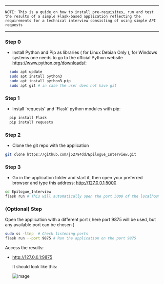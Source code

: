 ---------------------------------------------------------------------------------------------------------------------------------------------------------------------------------------------------------------------------
    NOTE: This is a guide on how to install pre-requisites, run and test the results of a simple Flask-based application reflecting the requirements for a technical interview consisting of using simple API requests
---------------------------------------------------------------------------------------------------------------------------------------------------------------------------------------------------------------------------

### Step 0

* Install Python and Pip as libraries ( for Linux Debian Only ), for Windows systems one needs to go to the official Python website https://www.python.org/downloads/:

```bash
  sudo apt update
  sudo apt install python3
  sudo apt install python3-pip
  sudo apt git # in case the user does not have git

```

### Step 1 

* Install 'requests' and 'Flask' python modules with pip:

```bash
  pip install Flask
  pip install requests
```

### Step 2

* Clone the git repo with the application

```bash
git clone https://github.com/j52794dd/Epilogue_Interview.git
```

### Step 3

* Go in the application folder and start it, then open your preferred browser and type this address: http://127.0.0.1:5000

```bash
cd Epilogue_Interview
flask run # This will automatically open the port 5000 of the localhost
```

### (Optional) Step

Open the application with a different port ( here port 9875 will be used, but any available port can be chosen )

```bash
sudo ss -ltnp  # Check listening ports
flask run --port 9875 # Run the application on the port 9875
```
Access the results:

* http://127.0.0.1:9875

  It should look like this:
  
  ![image](https://github.com/j52794dd/Epilogue_Interview/assets/73079562/7829a56c-0b00-47bc-bce7-9c6ffabd9af6)

